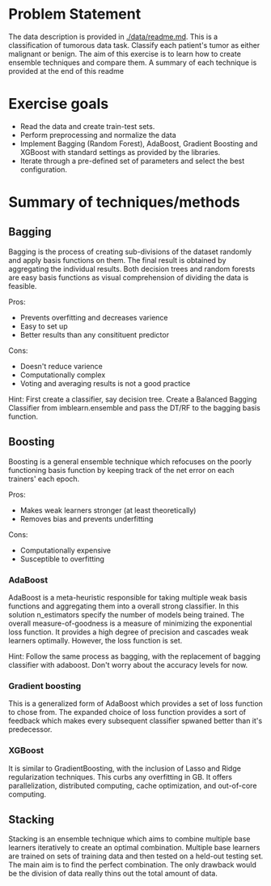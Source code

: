 # Problem Statement

The data description is provided in [./data/readme.md](https://github.com/gimseng/99-ML-Learning-Projects/blob/master/006/data/readme.md). This is a classification of tumorous data task. Classify each patient's tumor as either malignant or benign. 
The aim of this exercise is to learn how to create ensemble techniques and compare them. 
A summary of each technique is provided at the end of this readme


# Exercise goals

- Read the data and create train-test sets. 
- Perform preprocessing and normalize the data
- Implement Bagging (Random Forest), AdaBoost, Gradient Boosting and XGBoost with standard settings as provided by the libraries. 
- Iterate through a pre-defined set of parameters and select the best configuration. 


# Summary of techniques/methods

## Bagging
Bagging is the process of creating sub-divisions of the dataset randomly and apply basis functions on them. The final result is obtained by aggregating the individual results. Both decision trees and random forests are easy basis functions as visual comprehension of dividing the data is feasible. 

Pros:

* Prevents overfitting and decreases varience
* Easy to set up
* Better results than any consitituent predictor

Cons:

* Doesn't reduce varience
* Computationally complex
* Voting and averaging results is not a good practice

Hint: First create a classifier, say decision tree. Create a Balanced Bagging Classifier from imblearn.ensemble and pass the DT/RF to the bagging basis function. 

## Boosting
Boosting is a general ensemble technique which refocuses on the poorly functioning basis function by keeping track of the net error on each trainers' each epoch. 

Pros:

* Makes weak learners stronger (at least theoretically)
* Removes bias and prevents underfitting

Cons:

* Computationally expensive
* Susceptible to overfitting 

### AdaBoost
AdaBoost is a meta-heuristic responsible for taking multiple weak basis functions and aggregating them into a overall strong classifier. In this solution n_estimators specify the number of models being trained. The overall measure-of-goodness is a measure of minimizing the exponential loss function. It provides a high degree of precision and cascades weak learners optimally. However, the loss function is set. 

Hint: Follow the same process as bagging, with the replacement of bagging classifier with adaboost. Don't worry about the accuracy levels for now. 

### Gradient boosting
This is a generalized form of AdaBoost which provides a set of loss function to chose from. The expanded choice of loss function provides a sort of feedback which makes every subsequent classifier spwaned better than it's predecessor. 

### XGBoost
It is similar to GradientBoosting, with the inclusion of Lasso and Ridge regularization techniques. This curbs any overfitting in GB. It offers parallelization,  distributed computing, cache optimization, and out-of-core computing.


## Stacking
Stacking is an ensemble technique which aims to combine multiple base learners iteratively to create an optimal combination. Multiple base learners are trained on sets of training data and then tested on a held-out testing set. The main aim is to find the perfect combination. The only drawback would be the division of data really thins out the total amount of data. 
